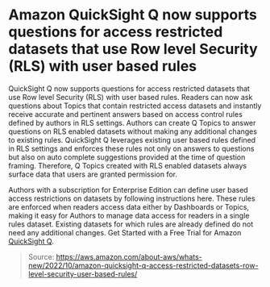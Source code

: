 # Amazon QuickSight Q now supports questions for access restricted datasets that use Row level Security (RLS) with user based rules

QuickSight Q now supports questions for access restricted datasets that use Row level Security (RLS) with user based rules. Readers can now ask questions about Topics that contain restricted access datasets and instantly receive accurate and pertinent answers based on access control rules defined by authors in RLS settings. Authors can create Q Topics to answer questions on RLS enabled datasets without making any additional changes to existing rules. QuickSight Q leverages existing user based rules defined in RLS settings and enforces these rules not only on answers to questions but also on auto complete suggestions provided at the time of question framing. Therefore, Q Topics created with RLS enabled datasets always surface data that users are granted permission for.

Authors with a subscription for Enterprise Edition can define user based access restrictions on datasets by following instructions here. These rules are enforced when readers access data either by Dashboards or Topics, making it easy for Authors to manage data access for readers in a single rules dataset. Existing datasets for which rules are already defined do not need any additional changes. Get Started with a Free Trial for Amazon [QuickSight Q](https://aws.amazon.com/quicksight/q/).

> Source: https://aws.amazon.com/about-aws/whats-new/2022/10/amazon-quicksight-q-access-restricted-datasets-row-level-security-user-based-rules/
